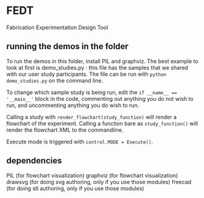 # FEDT
Fabrication Experimentation Design Tool

## running the demos in the folder

To run the demos in this folder, install PIL and graphviz. The best example to look at first is demo_studies.py : this file has the samples that we shared with our user study participants. The file can be run with `python demo_studies.py` on the command line.

To change which sample study is being run, edit the `if __name__ == '__main__'` block in the code, commenting out anything you do not wish to run, and uncommenting anything you do wish to run.

Calling a study with `render_flowchart(study_function)` will render a flowchart of the experiment. Calling a function bare as `study_function()` will render the flowchart XML to the commandline.

Execute mode is triggered with `control.MODE = Execute()`.

## dependencies

PIL (for flowchart visualization)
graphviz (for flowchart visualization)
drawsvg (for doing svg authoring, only if you use those modules)
freecad (for doing stl authoring, only if you use those modules)
